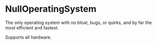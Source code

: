 # NullOperatingSystem
The only operating system with no bloat, bugs, or quirks, and by far the most efficient and fastest. 

Supports all hardware. 
